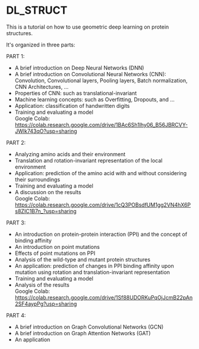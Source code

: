 # DL_STRUCT
This is a tutorial on how to use geometric deep learning on protein structures.

It's organized in three parts:

PART 1:
- A brief introduction on Deep Neural Networks (DNN)
- A brief introduction on Convolutional Neural Networks (CNN): Convolution, Convolutional layers, Pooling layers, Batch normalization, CNN Architectures, ...
- Properties of CNN: such as translational-invariant
- Machine learning concepts: such as Overfitting, Dropouts, and ...
- Application: classification of handwritten digits
- Training and evaluating a model<br>
Google Colab:<br>
https://colab.research.google.com/drive/1BAc6Sh1lhy06_B56JBRCVY-JWlk743qO?usp=sharing


PART 2:
- Analyzing amino acids and their environment
- Translation and rotation-invariant representation of the local environment
- Application: prediction of the amino acid with and without considering their surroundings
- Training and evaluating a model
- A discussion on the results<br>
Google Colab:<br>
https://colab.research.google.com/drive/1cQ3POBsdfUM1gg2VN4hX6Ps8ZIC1B7n_?usp=sharing

PART 3:
- An introduction on protein-protein interaction (PPI) and the concept of binding affinity
- An introduction on point mutations
- Effects of point mutations on PPI
- Analysis of the wild-type and mutant protein structures
- An application: prediction of changes in PPI binding affinity upon mutation using rotation and translation-invariant representation
- Training and evaluating a model
- Analysis of the results<br>
Google Colab:<br>
https://colab.research.google.com/drive/1Sf88UDORKuPqOjJcmB22pAn2SF4aypPg?usp=sharing

PART 4:
- A brief introduction on Graph Convolutional Networks (GCN)
- A brief introduction on Graph Attention Networks (GAT)
- An application

